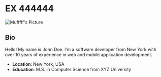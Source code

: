 # EX 444444

![Mufffff's Picture](https://encrypted-tbn0.gstatic.com/images?q=tbn:ANd9GcTrdcLAaeBsLvJT7VsjZGH7S-ZVciP0_2-leJvwn7NGWg&s)

## Bio

Hello! My name is John Doe. I'm a software developer from New York with over 10 years of experience in web and mobile application development.

- **Location**: New York, USA
- **Education**: M.S. in Computer Science from XYZ University
